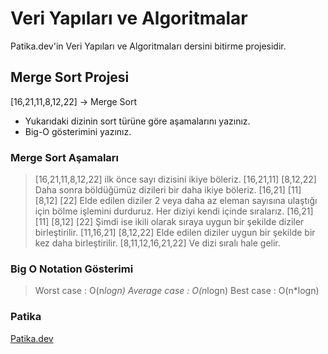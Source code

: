 # Veri Yapıları ve Algoritmalar

Patika.dev'in Veri Yapıları ve Algoritmaları dersini bitirme projesidir.

## Merge Sort Projesi

[16,21,11,8,12,22] -> Merge Sort

- Yukarıdaki dizinin sort türüne göre aşamalarını yazınız.
- Big-O gösterimini yazınız.

### Merge Sort Aşamaları

> [16,21,11,8,12,22] ilk önce sayı dizisini ikiye böleriz.
> [16,21,11]     [8,12,22]
> Daha sonra böldüğümüz dizileri bir daha ikiye böleriz.
> [16,21]   [11]   [8,12]   [22]
> Elde edilen diziler 2 veya daha az eleman sayısına ulaştığı için bölme işlemini durduruz.
> Her diziyi kendi içinde sıralarız.
> [16,21]   [11]   [8,12]   [22]
> Şimdi ise ikili olarak sıraya uygun bir şekilde diziler birleştirilir.
> [11,16,21]   [8,12,22]
> Elde edilen diziler uygun bir şekilde bir kez daha birleştirilir.
> [8,11,12,16,21,22]
> Ve dizi sıralı hale gelir.

### Big O Notation Gösterimi

> Worst case   : O(n*logn)
> Average case : O(n*logn)
> Best case    : O(n*logn)


### Patika

[Patika.dev](https://app.patika.dev/wiseriv)